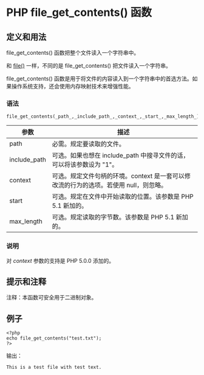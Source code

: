 # PHP file_get_contents() 函数



## 定义和用法

file_get_contents() 函数把整个文件读入一个字符串中。

和 [file()](/php/func_filesystem_file.asp "PHP file() 函数") 一样，不同的是 file_get_contents() 把文件读入一个字符串。

file_get_contents() 函数是用于将文件的内容读入到一个字符串中的首选方法。如果操作系统支持，还会使用内存映射技术来增强性能。

### 语法

```
file_get_contents(_path_,_include_path_,_context_,_start_,_max_length_)
```

| 参数 | 描述 |
| --- | --- |
| path | 必需。规定要读取的文件。 |
| include_path | 可选。如果也想在 include_path 中搜寻文件的话，可以将该参数设为 "1"。 |
| context | 可选。规定文件句柄的环境。context 是一套可以修改流的行为的选项。若使用 null，则忽略。 |
| start | 可选。规定在文件中开始读取的位置。该参数是 PHP 5.1 新加的。 |
| max_length | 可选。规定读取的字节数。该参数是 PHP 5.1 新加的。 |

### 说明

对 _context_ 参数的支持是 PHP 5.0.0 添加的。

## 提示和注释

注释：本函数可安全用于二进制对象。

## 例子

```
<?php
echo file_get_contents("test.txt");
?>
```

输出：

```
This is a test file with test text.
```
